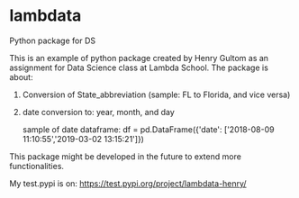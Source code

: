 # lambdata
Python package for DS


This is an example of python package created by Henry Gultom as an 
assignment for Data Science class at Lambda School.
The package is about:

1. Conversion of State_abbreviation (sample: FL to Florida, and vice versa)
2. date conversion to: year, month, and day

    sample of date dataframe: 
    df = pd.DataFrame({'date': ['2018-08-09 11:10:55','2019-03-02 13:15:21']})

This package might be developed in the future to extend more functionalities.

My test.pypi is on:
https://test.pypi.org/project/lambdata-henry/
  